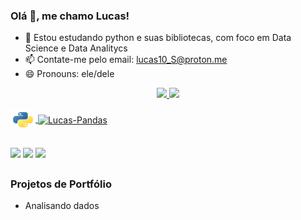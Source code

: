 ### Olá 👋, me chamo Lucas!

- 🌱 Estou estudando python e suas bibliotecas, com foco em Data Science e Data Analitycs
- 📫 Contate-me pelo email: lucas10_S@proton.me
- 😄 Pronouns: ele/dele

<div align="center">
  <a href="https://github.com/rafaballerini">
  <img height="180em" src="https://github-readme-stats.vercel.app/api?username=LUCAS-01SANTOS&show_icons=true&theme=dark&include_all_commits=true&count_private=true"/>
  <img height="180em" src="https://github-readme-stats.vercel.app/api/top-langs/?username=LUCAS-01SANTOS&layout=compact&langs_count=7&theme=dark"/>
</div>
  
<div style="display: inline_block"><br>
  <img align="center" alt="Lucas-Python" height="30" width="40" src="https://raw.githubusercontent.com/devicons/devicon/master/icons/python/python-original.svg">
  <img align="center" alt="Lucas-Pandas" height="30" width="40" src="https://cdn.jsdelivr.net/gh/devicons/devicon/icons/pandas/pandas-original-wordmark.svg" />
</div>
  
##
 
<div>
  <a href="https://instagram.com/lucas10_s" target="_blank"><img src="https://img.shields.io/badge/-Instagram-%23E4405F?style=for-the-badge&logo=instagram&logoColor=white" target="_blank"></a>
  <a href = "mailto:lucas10_S@proton.me"><img src="https://img.shields.io/badge/ProtonMail-8B89CC?style=for-the-badge&logo=protonmail&logoColor=white" target="_blank"></a>
  <a href="https://www.linkedin.com/in/lucas-souza-santos-709453165" target="_blank"><img src="https://img.shields.io/badge/-LinkedIn-%230077B5?style=for-the-badge&logo=linkedin&logoColor=white" target="_blank"></a>
 
</div>

##

### Projetos de Portfólio

- Analisando dados
